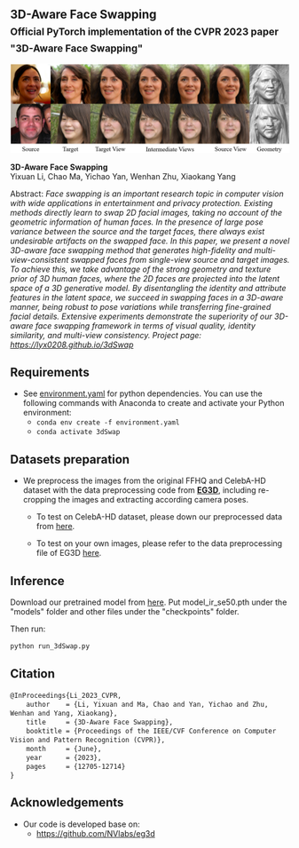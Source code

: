 ## 3D-Aware Face Swapping<br><sub>Official PyTorch implementation of the CVPR 2023 paper "3D-Aware Face Swapping"</sub>

![Teaser image](images/teaser.png)

**3D-Aware Face Swapping**<br>
Yixuan Li, Chao Ma, Yichao Yan, Wenhan Zhu, Xiaokang Yang<br>

Abstract: *Face swapping is an important research topic in computer vision with wide applications in entertainment and privacy protection. Existing methods directly learn to swap 2D facial images, taking no account of the geometric information of human faces. In the presence of large pose variance between the source and the target faces, there always exist undesirable artifacts on the swapped face. In this paper, we present a novel 3D-aware face swapping method that generates high-fidelity and multi-view-consistent swapped faces from single-view source and target images. To achieve this, we take advantage of the strong geometry and texture prior of 3D human faces, where the 2D faces are projected into the latent space of a 3D generative model. By disentangling the identity and attribute features in the latent space, we succeed in swapping faces in a 3D-aware manner, being robust to pose variations while transferring fine-grained facial details. Extensive experiments demonstrate the superiority of our 3D-aware face swapping framework in terms of visual quality, identity similarity, and multi-view consistency. Project page: https://lyx0208.github.io/3dSwap*

## Requirements

* See [environment.yaml](./environment.yaml) for python dependencies.  You can use the following commands with Anaconda to create and activate your Python environment:
  - `conda env create -f environment.yaml`
  - `conda activate 3dSwap`

## Datasets preparation
* We preprocess the images from the original FFHQ and CelebA-HD dataset with the data preprocessing code from **[EG3D](https://github.com/NVlabs/eg3d)**, including re-cropping the images and extracting according camera poses.

  - To test on CelebA-HD dataset, please down our preprocessed data from [here](https://drive.google.com/drive/folders/1p8LPK23ZTSztZ2noPiz-XWcefvqe-f0r?usp=sharing).

  - To test on your own images, please refer to the data preprocessing file of EG3D [here](https://github.com/NVlabs/eg3d/blob/main/dataset_preprocessing/ffhq/preprocess_in_the_wild.py).

## Inference
Download our pretrained model from [here](https://drive.google.com/drive/folders/1rlZRO-pjKFedmx6-3QdSxxThN_jXA6Pb?usp=sharing). Put model_ir_se50.pth under the "models" folder and other files under the "checkpoints" folder.

Then run:

```.bash
python run_3dSwap.py
```


## Citation

```
@InProceedings{Li_2023_CVPR,
    author    = {Li, Yixuan and Ma, Chao and Yan, Yichao and Zhu, Wenhan and Yang, Xiaokang},
    title     = {3D-Aware Face Swapping},
    booktitle = {Proceedings of the IEEE/CVF Conference on Computer Vision and Pattern Recognition (CVPR)},
    month     = {June},
    year      = {2023},
    pages     = {12705-12714}
}
```

## Acknowledgements
* Our code is developed base on: 
    - https://github.com/NVlabs/eg3d
